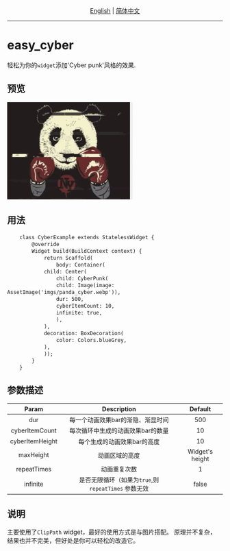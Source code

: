 <p align="center">
    <a href="https://github.com/greatbear412/easy_cyber/blob/master/README.md">English</a>
    | <a href="https://github.com/greatbear412/easy_cyber/blob/master/README.zh.md">简体中文</a>
</p>

---

# easy_cyber
轻松为你的`widget`添加'Cyber punk'风格的效果.

## 预览
<img src="https://github.com/greatbear412/easy_cyber/raw/master/doc/example.gif">


## 用法
```
    class CyberExample extends StatelessWidget {
        @override
        Widget build(BuildContext context) {
            return Scaffold(
                body: Container(
            child: Center(
                child: CyberPunk(
                child: Image(image: AssetImage('imgs/panda_cyber.webp')),
                dur: 500,
                cyberItemCount: 10,
                infinite: true,
                ),
            ),
            decoration: BoxDecoration(
                color: Colors.blueGrey,
            ),
            ));
        }
    }
```
## 参数描述
|    **Param**         |                                **Description**         |          **Default**           |
| :------------------: | :----------------------------------------------------: | :----------------------------: |
|    dur               |      每一个动画效果bar的渐隐、渐显时间                      |              500               |
|    cyberItemCount    |      每次循环中生成的动画效果bar的数量                      |              10                |
|    cyberItemHeight   |      每个生成的动画效果bar的高度                           |              10                |
|    maxHeight         |      动画区域的高度                                       |              Widget's height   |
|    repeatTimes       |      动画重复次数                                         |              1                 |
|    infinite          |      是否无限循环（如果为`true`,则 `repeatTimes` 参数无效    |              false            |

## 说明
主要使用了`ClipPath` widget，最好的使用方式是与图片搭配。
原理并不复杂， 结果也并不完美，但好处是你可以轻松的改造它。